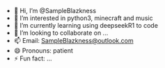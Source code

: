 - 👋 Hi, I’m @SampleBlazkness
- 👀 I’m interested in python3, minecraft and music
- 🌱 I’m currently learning using deepseekR1 to code
- 💞️ I’m looking to collaborate on ...
- 📫 Email: SampleBlazkness@outlook.com
- 😄 Pronouns: patient
- ⚡ Fun fact: ...

<!---
SampleBlazkness/SampleBlazkness is a ✨ special ✨ repository because its `README.md` (this file) appears on your GitHub profile.
You can click the Preview link to take a look at your changes.
--->
